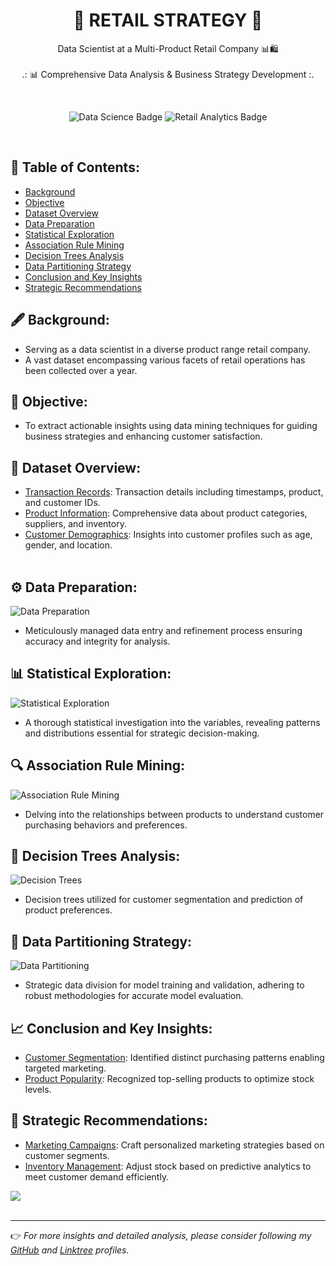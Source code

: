 <h1 align="center">🌟 RETAIL STRATEGY 🌟</h1>
<p align="center">Data Scientist at a Multi-Product Retail Company 📊🛍️<br><br>
.: 📊 Comprehensive Data Analysis & Business Strategy Development :.
</p><br>
<p align="center">
  <img src="https://img.shields.io/static/v1?label=%F0%9F%94%8C&message=Data%20Science&style=style=flat&color=blue" alt="Data Science Badge"/>
  <img src="https://img.shields.io/static/v1?label=%F0%9F%92%A1&message=Retail%20Analytics&style=style=flat&color=red" alt="Retail Analytics Badge"/>
</p>
<br>

## 📃 Table of Contents:
  - [Background](#-background)
  - [Objective](#-objective)
  - [Dataset Overview](#-dataset-overview)
  - [Data Preparation](#-data-preparation)
  - [Statistical Exploration](#-statistical-exploration)
  - [Association Rule Mining](#-association-rule-mining)
  - [Decision Trees Analysis](#-decision-trees-analysis)
  - [Data Partitioning Strategy](#-data-partitioning-strategy)
  - [Conclusion and Key Insights](#-conclusion-and-key-insights)
  - [Strategic Recommendations](#-strategic-recommendations)

## 🖋 Background:
*   Serving as a data scientist in a diverse product range retail company.
*   A vast dataset encompassing various facets of retail operations has been collected over a year.

## 🎯 Objective:
*   To extract actionable insights using data mining techniques for guiding business strategies and enhancing customer satisfaction.

## 🧾 Dataset Overview:
* [Transaction Records](#-transaction-records): Transaction details including timestamps, product, and customer IDs.
* [Product Information](#-product-information): Comprehensive data about product categories, suppliers, and inventory.
* [Customer Demographics](#-customer-demographics): Insights into customer profiles such as age, gender, and location.
<br><br>

## ⚙ Data Preparation:
![Data Preparation](https://via.placeholder.com/150)
*   Meticulously managed data entry and refinement process ensuring accuracy and integrity for analysis.

## 📊 Statistical Exploration:
![Statistical Exploration](https://via.placeholder.com/150)
*   A thorough statistical investigation into the variables, revealing patterns and distributions essential for strategic decision-making.

## 🔍 Association Rule Mining:
![Association Rule Mining](https://via.placeholder.com/150)
*   Delving into the relationships between products to understand customer purchasing behaviors and preferences.

## 🌳 Decision Trees Analysis:
![Decision Trees](https://via.placeholder.com/150)
*   Decision trees utilized for customer segmentation and prediction of product preferences.

## 🔢 Data Partitioning Strategy:
![Data Partitioning](https://via.placeholder.com/150)
*   Strategic data division for model training and validation, adhering to robust methodologies for accurate model evaluation.

## 📈 Conclusion and Key Insights:
*   [Customer Segmentation](#-customer-segmentation-through-decision-tree-analysis): Identified distinct purchasing patterns enabling targeted marketing.
*   [Product Popularity](#-product-popularity): Recognized top-selling products to optimize stock levels.

## 💼 Strategic Recommendations:
*   [Marketing Campaigns](#-refine-marketing-strategies): Craft personalized marketing strategies based on customer segments.
*   [Inventory Management](#-product-placement-and-inventory): Adjust stock based on predictive analytics to meet customer demand efficiently.

[![](https://img.shields.io/badge/back%20to%20top-%E2%86%A9-blue)](#-table-of-contents)
<br><br>

---

👉 _For more insights and detailed analysis, please consider following my [GitHub](https://www.github.com/caesarmario) and [Linktree](https://linktr.ee/caesarmario_) profiles._
